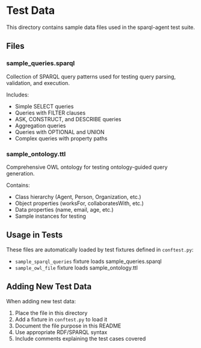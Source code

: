 # Test Data

This directory contains sample data files used in the sparql-agent test suite.

## Files

### sample_queries.sparql
Collection of SPARQL query patterns used for testing query parsing, validation, and execution.

Includes:
- Simple SELECT queries
- Queries with FILTER clauses
- ASK, CONSTRUCT, and DESCRIBE queries
- Aggregation queries
- Queries with OPTIONAL and UNION
- Complex queries with property paths

### sample_ontology.ttl
Comprehensive OWL ontology for testing ontology-guided query generation.

Contains:
- Class hierarchy (Agent, Person, Organization, etc.)
- Object properties (worksFor, collaboratesWith, etc.)
- Data properties (name, email, age, etc.)
- Sample instances for testing

## Usage in Tests

These files are automatically loaded by test fixtures defined in `conftest.py`:

- `sample_sparql_queries` fixture loads sample_queries.sparql
- `sample_owl_file` fixture loads sample_ontology.ttl

## Adding New Test Data

When adding new test data:

1. Place the file in this directory
2. Add a fixture in `conftest.py` to load it
3. Document the file purpose in this README
4. Use appropriate RDF/SPARQL syntax
5. Include comments explaining the test cases covered

